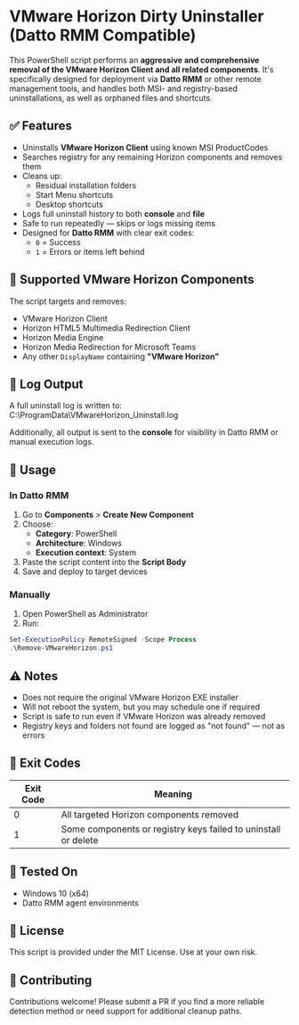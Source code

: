 # VMware Horizon Dirty Uninstaller (Datto RMM Compatible)

This PowerShell script performs an **aggressive and comprehensive removal of the VMware Horizon Client and all related components**. It's specifically designed for deployment via **Datto RMM** or other remote management tools, and handles both MSI- and registry-based uninstallations, as well as orphaned files and shortcuts.



## ✅ Features

- Uninstalls **VMware Horizon Client** using known MSI ProductCodes
- Searches registry for any remaining Horizon components and removes them
- Cleans up:
  - Residual installation folders
  - Start Menu shortcuts
  - Desktop shortcuts
- Logs full uninstall history to both **console** and **file**
- Safe to run repeatedly — skips or logs missing items
- Designed for **Datto RMM** with clear exit codes:
  - `0` = Success
  - `1` = Errors or items left behind



## 🔧 Supported VMware Horizon Components

The script targets and removes:

- VMware Horizon Client
- Horizon HTML5 Multimedia Redirection Client
- Horizon Media Engine
- Horizon Media Redirection for Microsoft Teams
- Any other `DisplayName` containing **"VMware Horizon"**



## 📁 Log Output

A full uninstall log is written to: C:\ProgramData\VMwareHorizon_Uninstall.log


Additionally, all output is sent to the **console** for visibility in Datto RMM or manual execution logs.

## 🚀 Usage

### In Datto RMM

1. Go to **Components** > **Create New Component**
2. Choose:
   - **Category**: PowerShell
   - **Architecture**: Windows
   - **Execution context**: System
3. Paste the script content into the **Script Body**
4. Save and deploy to target devices

### Manually

1. Open PowerShell as Administrator
2. Run:
```powershell
Set-ExecutionPolicy RemoteSigned -Scope Process
.\Remove-VMwareHorizon.ps1
```


## ⚠️ Notes

- Does not require the original VMware Horizon EXE installer
- Will not reboot the system, but you may schedule one if required
- Script is safe to run even if VMware Horizon was already removed
- Registry keys and folders not found are logged as "not found" — not as errors

## 📌 Exit Codes

| Exit Code | Meaning                                                        |
| --------- | -------------------------------------------------------------- |
| 0         | All targeted Horizon components removed                        |
| 1         | Some components or registry keys failed to uninstall or delete |


## 🧪 Tested On

- Windows 10 (x64)
- Datto RMM agent environments

## 📜 License

This script is provided under the MIT License. Use at your own risk.

## 🤝 Contributing

Contributions welcome! Please submit a PR if you find a more reliable detection method or need support for additional cleanup paths.
